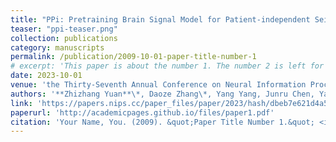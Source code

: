 ```yaml
---
title: "PPi: Pretraining Brain Signal Model for Patient-independent Seizure Detection"
teaser: "ppi-teaser.png"
collection: publications
category: manuscripts
permalink: /publication/2009-10-01-paper-title-number-1
# excerpt: 'This paper is about the number 1. The number 2 is left for future work.'
date: 2023-10-01
venue: 'the Thirty-Seventh Annual Conference on Neural Information Processing Systems'
authors: '**Zhizhang Yuan**\*, Daoze Zhang\*, Yang Yang, Junru Chen, Yafeng Li'
link: 'https://papers.nips.cc/paper_files/paper/2023/hash/dbeb7e621d4a554069a6a775da0f7273-Abstract-Conference.html'
paperurl: 'http://academicpages.github.io/files/paper1.pdf'
citation: 'Your Name, You. (2009). &quot;Paper Title Number 1.&quot; <i>Journal 1</i>. 1(1).'
---
```

